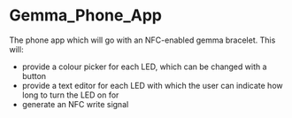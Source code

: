 # Gemma_Phone_App
The phone app which will go with an NFC-enabled gemma bracelet. This will:

- provide a colour picker for each LED, which can be changed with a button
- provide a text editor for each LED with which the user can indicate how long to turn the LED on for
- generate an NFC write signal
